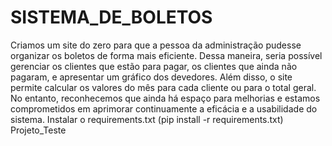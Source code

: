 # SISTEMA_DE_BOLETOS
Criamos um site do zero para que a pessoa da administração pudesse organizar os boletos de forma mais eficiente. Dessa maneira, seria possível gerenciar os clientes que estão para pagar, os clientes que ainda não pagaram, e apresentar um gráfico dos devedores. Além disso, o site permite calcular os valores do mês para cada cliente ou para o total geral. No entanto, reconhecemos que ainda há espaço para melhorias e estamos comprometidos em aprimorar continuamente a eficácia e a usabilidade do sistema.
Instalar o requirements.txt (pip install -r requirements.txt)
Projeto_Teste
